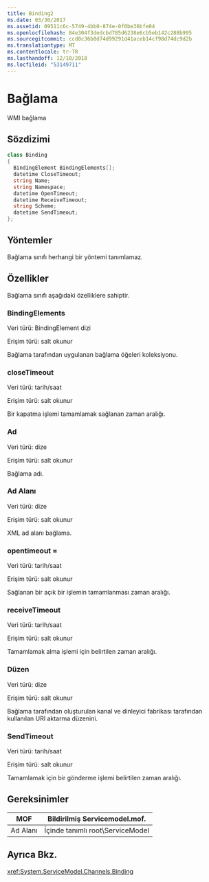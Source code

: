 ```yaml
---
title: Binding2
ms.date: 03/30/2017
ms.assetid: 09511c6c-5749-4bb0-874e-0f0be36bfe04
ms.openlocfilehash: 84e304f3dedcbd785d6238e6cb5eb142c288b995
ms.sourcegitcommit: ccd8c36b0d74d99291d41aceb14cf98d74dc9d2b
ms.translationtype: MT
ms.contentlocale: tr-TR
ms.lasthandoff: 12/10/2018
ms.locfileid: "53149711"
---
```

# <a name="binding"></a>Bağlama
WMI bağlama  
  
## <a name="syntax"></a>Sözdizimi  
  
```csharp
class Binding  
{  
  BindingElement BindingElements[];  
  datetime CloseTimeout;  
  string Name;  
  string Namespace;  
  datetime OpenTimeout;  
  datetime ReceiveTimeout;  
  string Scheme;  
  datetime SendTimeout;  
};  
```  
  
## <a name="methods"></a>Yöntemler  
 Bağlama sınıfı herhangi bir yöntemi tanımlamaz.  
  
## <a name="properties"></a>Özellikler  
 Bağlama sınıfı aşağıdaki özelliklere sahiptir.  
  
### <a name="bindingelements"></a>BindingElements  
 Veri türü: BindingElement dizi  
  
 Erişim türü: salt okunur  
  
 Bağlama tarafından uygulanan bağlama öğeleri koleksiyonu.  
  
### <a name="closetimeout"></a>closeTimeout  
 Veri türü: tarih/saat  
  
 Erişim türü: salt okunur  
  
 Bir kapatma işlemi tamamlamak sağlanan zaman aralığı.  
  
### <a name="name"></a>Ad  
 Veri türü: dize  
  
 Erişim türü: salt okunur  
  
 Bağlama adı.  
  
### <a name="namespace"></a>Ad Alanı  
 Veri türü: dize  
  
 Erişim türü: salt okunur  
  
 XML ad alanı bağlama.  
  
### <a name="opentimeout"></a>opentimeout =  
 Veri türü: tarih/saat  
  
 Erişim türü: salt okunur  
  
 Sağlanan bir açık bir işlemin tamamlanması zaman aralığı.  
  
### <a name="receivetimeout"></a>receiveTimeout  
 Veri türü: tarih/saat  
  
 Erişim türü: salt okunur  
  
 Tamamlamak alma işlemi için belirtilen zaman aralığı.  
  
### <a name="scheme"></a>Düzen  
 Veri türü: dize  
  
 Erişim türü: salt okunur  
  
 Bağlama tarafından oluşturulan kanal ve dinleyici fabrikası tarafından kullanılan URI aktarma düzenini.  
  
### <a name="sendtimeout"></a>SendTimeout  
 Veri türü: tarih/saat  
  
 Erişim türü: salt okunur  
  
 Tamamlamak için bir gönderme işlemi belirtilen zaman aralığı.  
  
## <a name="requirements"></a>Gereksinimler  
  
|MOF|Bildirilmiş Servicemodel.mof.|  
|---------|-----------------------------------|  
|Ad Alanı|İçinde tanımlı root\ServiceModel|  
  
## <a name="see-also"></a>Ayrıca Bkz.  
 <xref:System.ServiceModel.Channels.Binding>
